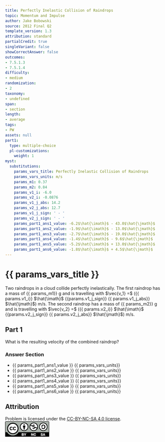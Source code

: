 ```yaml
---
title: Perfectly Inelastic Collision of Raindrops
topic: Momentum and Impulse
author: Jake Bobowski
source: 2012 Final Q2
template_version: 1.3
attribution: standard
partialCredit: true
singleVariant: false
showCorrectAnswer: false
outcomes:
- 7.5.1.3
- 7.5.1.4
difficulty:
- medium
randomization:
- 2
taxonomy:
- undefined
span:
- section
length:
- average
tags:
- PW
assets: null
part1:
  type: multiple-choice
  pl-customizations:
    weight: 1
myst:
  substitutions:
    params_vars_title: Perfectly Inelastic Collision of Raindrops
    params_vars_units: m/s
    params_m1: 0.37
    params_m2: 0.84
    params_v1_i: -6.0
    params_v2_i: -0.0876
    params_v1_j_abs: 14.2
    params_v2_j_abs: 12.7
    params_v1_j_sign: ' - '
    params_v2_j_sign: ' - '
    params_part1_ans1_value: -6.2$\hat{\imath}$ - 43.0$\hat{\jmath}$
    params_part1_ans2_value: -1.9$\hat{\imath}$ - 13.0$\hat{\jmath}$
    params_part1_ans3_value: -2.7$\hat{\imath}$ - 19.0$\hat{\jmath}$
    params_part1_ans4_value: -1.4$\hat{\imath}$ - 9.6$\hat{\jmath}$
    params_part1_ans5_value: -5.2$\hat{\imath}$ + 13.0$\hat{\jmath}$
    params_part1_ans6_value: -1.8$\hat{\imath}$ + 4.5$\hat{\jmath}$
---
```

# {{ params_vars_title }}
Two raindrops in a cloud collide perfectly inelastically. The first raindrop has a mass of {{ params_m1}} g and is travelling with $\vec{v_1} =$ ({{ params.v1_i}} $\hat{\imath}$ {{params.v1_j_sign}} {{ params.v1_j_abs}} $\hat{\jmath}$) m/s.
The second raindrop has a mass of {{ params_m2}} g and is travelling with $\vec{v_2} =$ ({{ params.v2_i}} $\hat{\imath}$ {{params.v2_j_sign}} {{ params.v2_j_abs}} $\hat{\jmath}$) m/s.

## Part 1

What is the resulting velocity of the combined raindrop?

### Answer Section

- {{ params_part1_ans1_value }} {{ params_vars_units}}
- {{ params_part1_ans2_value }} {{ params_vars_units}}
- {{ params_part1_ans3_value }} {{ params_vars_units}}
- {{ params_part1_ans4_value }} {{ params_vars_units}}
- {{ params_part1_ans5_value }} {{ params_vars_units}}
- {{ params_part1_ans6_value }} {{ params_vars_units}}

## Attribution

Problem is licensed under the [CC-BY-NC-SA 4.0 license](https://creativecommons.org/licenses/by-nc-sa/4.0/).<br> ![The Creative Commons 4.0 license requiring attribution-BY, non-commercial-NC, and share-alike-SA license.](https://raw.githubusercontent.com/firasm/bits/master/by-nc-sa.png)